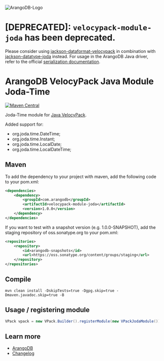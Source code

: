 ![ArangoDB-Logo](https://www.arangodb.com/docs/assets/arangodb_logo_2016_inverted.png)

# [DEPRECATED]: `velocypack-module-joda` has been deprecated.

Please consider using [jackson-dataformat-velocypack](https://github.com/arangodb/jackson-dataformat-velocypack)
in combination with [jackson-datatype-joda](https://github.com/FasterXML/jackson-datatype-joda) instead. For usage in
the ArangoDB Java driver, refer to the
official [serialization documentation](https://www.arangodb.com/docs/stable/drivers/java-reference-serialization.html).

# ArangoDB VelocyPack Java Module Joda-Time

[![Maven Central](https://maven-badges.herokuapp.com/maven-central/com.arangodb/velocypack-module-joda/badge.svg)](https://maven-badges.herokuapp.com/maven-central/com.arangodb/velocypack-module-joda)

Joda-Time module for [Java VelocyPack](https://github.com/arangodb/java-velocypack).

Added support for:

- org.joda.time.DateTime;
- org.joda.time.Instant;
- org.joda.time.LocalDate;
- org.joda.time.LocalDateTime;

## Maven

To add the dependency to your project with maven, add the following code to your pom.xml:

```XML
<dependencies>
    <dependency>
        <groupId>com.arangodb</groupId>
        <artifactId>velocypack-module-joda</artifactId>
        <version>1.0.0</version>
    </dependency>
</dependencies>
```

If you want to test with a snapshot version (e.g. 1.0.0-SNAPSHOT), add the staging repository of oss.sonatype.org to your pom.xml:

```XML
<repositories>
    <repository>
        <id>arangodb-snapshots</id>
        <url>https://oss.sonatype.org/content/groups/staging</url>
    </repository>
</repositories>
```

## Compile

```
mvn clean install -DskipTests=true -Dgpg.skip=true -Dmaven.javadoc.skip=true -B
```

## Usage / registering module

```Java
VPack vpack = new VPack.Builder().registerModule(new VPackJodaModule()).build();
```

## Learn more

- [ArangoDB](https://www.arangodb.com/)
- [Changelog](ChangeLog.md)
